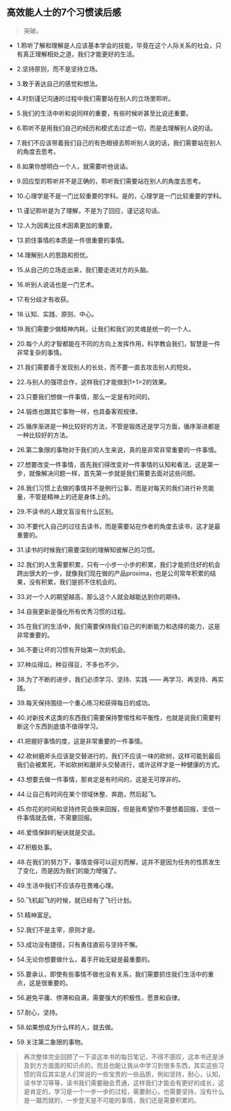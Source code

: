 ## 高效能人士的7个习惯读后感

>突破。

- 1.聆听了解和理解是人应该基本学会的技能，毕竟在这个人际关系的社会，只有真正理解相处之道，我们才能更好的生活。

- 2.坚持原则，而不是坚持立场。

- 3.敢于表达自己的感觉和想法。

- 4.时刻谨记沟通的过程中我们需要站在别人的立场里聆听。

- 5.我们的生活中听和说同样的重要，有些时候听甚至比说还重要。

- 6.聆听不是用我们自己的经历和模式去过滤一切，而是去理解别人说的话。

- 7.我们不应该带着我们自己的有色眼镜去聆听别人说的话，我们需要站在别人的角度去思考。

- 8.如果你想明白一个人，就需要听他说话。

- 9.回应型的聆听并不是正确的，聆听我们需要站在别人的角度去思考。

- 10.心理学是不是一门比较重要的学科。是的，心理学是一门比较重要的学科。

- 11.谨记聆听是为了理解，不是为了回应，谨记这句话。

- 12.人为因素比技术因素更加的重要。

- 13.抓住事情的本质是一件很重要的事情。

- 14.理解别人的思路和担忧。

- 15.从自己的立场走出来，我们要走进对方的头脑。

- 16.听别人说话也是一门艺术。

- 17.有分歧才有收获。

- 18.认知、实践、原则、中心。

- 19.我们需要少做精神内耗，让我们和我们的灵魂是统一的一个人。

- 20.每个人的才智都能在不同的方向上发挥作用，科学教会我们，智慧是一件非常复杂的事情。

- 21.我们需要善于发现别人的长处，而不要一直去攻击别人的短处。

- 22.与别人的强项合作，这样我们才能做到1+1>2的效果。

- 23.只要我们想做一件事情，那么一定是有时间的。

- 24.锻炼也跟其它事物一样，也具备客观规律。

- 25.循序渐进是一种比较好的方法，不管是锻炼还是学习方面，循序渐进都是一种比较好的方法。

- 26.第二象限的事物对于我们的人生来说，真的是非常非常重要的一件事情。

- 27.想要改变一件事情，首先我们得改变对一件事情的认知和看法，这是第一步，就像解决问题一样，首先第一步就是我们需要去面对这些问题。

- 28.我们习惯上去做的事情并不是例行公事，而是对每天的我们进行补充能量，不管是精神上的还是身体上的。

- 29.不读书的人跟文盲没有什么区别。

- 30.不要代入自己的过往去读书，而是需要站在作者的角度去读书，这才是最重要的。

- 31.读书的时候我们需要深刻的理解知彼解己的习惯。

- 32.我们的人生需要积累，只有一小步一小步的积累，我们才能抓住好的机会跨出很大的一步，就像我们现在做的产品proxima，也是公司常年积累的结果，没有积累，我们是抓不住机会的。

- 33.对一个人的期望越高，那么这个人就会越能达到你的期待。

- 34.自我更新是强化所有优秀习惯的过程。

- 35.在我们的生活中，我们需要保持我们自己的判断能力和选择的能力，这是非常重要的。

- 36.不要让坏的习惯有开始第一次的机会。

- 37.种瓜得瓜，种豆得豆，不多也不少。

- 38.为了不断的进步，我们必须学习、坚持、实践 —— 再学习、再坚持、再实践。

- 39.每天保持围绕一个重心练习和获得每日的成功。

- 40.对新技术这类的东西我们需要保持警惕性和平衡性，也就是说我们需要判断这个东西到底值不值得学习。

- 41.把握好事情的度，这是非常重要的一件事情。

- 42.砍树磨斧头应该是交替进行的，我们不应该一味的砍树，这样可能到最后我们会被累死，不如砍树和磨斧头交替进行，或许这样才是一种健康的方式。

- 43.想要去做一件事情，那肯定是有时间的，这是无可厚非的。

- 44.让自己有时间在某个领域休整、奔跑，然后起飞。

- 45.你花的时间和坚持终究会换来回报，但是我希望你不要想着回报，坚信一件事情就去做，不需要回报。

- 46.爱情保鲜的秘诀就是交谈。

- 47.积极处事。

- 48.在我们的努力下，事情变得可以迎刃而解，这并不是因为任务的性质发生了变化，而是因为我们的能力增强了。

- 49.生活中我们不应该存在畏难心理。

- 50.飞机起飞的时候，就已经有了飞行计划。

- 51.精神富足。

- 52.我们不是主宰，原则才是。

- 53.成功没有捷径，只有勇往直前与坚持不懈。

- 54.无论你想要做什么，着手开始无疑是最重要的。

- 55.要承认，即使有些事情不做也没有关系，我们需要抓住我们生活中的重点，这是很重要的。

- 56.避免平庸、停滞和自满，需要强大的积极性，愿景和自律。

- 57.耐心，坚持。

- 58.如果想成为什么样的人，就去做。

- 59.关注第二象限的事物。

>再次整体完全回顾了一下读这本书的每日笔记，不得不感叹，这本书还是涉及到方方面面的知识点的，而且也能让我从中学习到很多东西，其实这些习惯的背后其实是人们常说的一些宝贵的一些品质，例如坚持，耐心，认知，读书学习等等，读书我们需要融会贯通，这样我们才能会有更好的成长，这是肯定的，学习是一个一步一步的过程，需要耐心，也需要坚持，没有什么是一蹴而就的，一步登天是不可能的事情，我们还是需要积累的。
